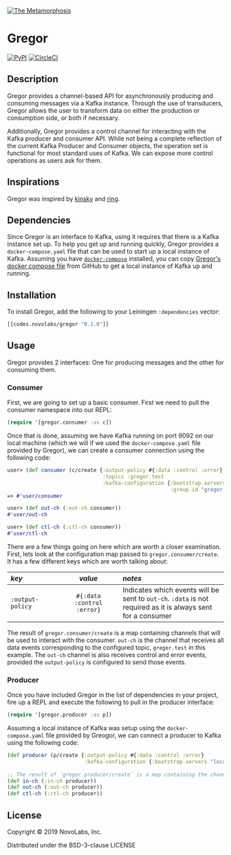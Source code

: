 [![The Metamorphosis](https://i2.wp.com/prospectornow.com/wp-content/uploads/2015/02/The-Metamorphosis-e1424199006967.jpg?fit=300%2C433&ssl=1)](https://en.wikipedia.org/wiki/The_Metamorphosis)

# Gregor

[![PyPI](https://img.shields.io/pypi/l/Django.svg?style=plastic)]()
[![CircleCI](https://circleci.com/gh/NovoLabs/gregor/tree/master.svg?style=svg)](https://circleci.com/gh/NovoLabs/gregor/tree/master)

## Description

Gregor provides a channel-based API for asynchronously producing and consuming messages via a Kafka instance.  Through the use of transducers, Gregor allows the user to transform data on either the production or consumption side, or both if necessary.

Additionally, Gregor provides a control channel for interacting with the Kafka producer and consumer API.  While not being a complete reflection of the current Kafka Producer and Consumer objects, the operation set is functional for most standard uses of Kafka.  We can expose more control operations as users ask for them.

## Inspirations

Gregor was inspired by [kinsky](https://github.com/pyr/kinsky) and [ring](https://github.com/ring-clojure).

## Dependencies

Since Gregor is an interface to Kafka, using it requires that there is a Kafka instance set up.  To help you get up and running quickly, Gregor provides a `docker-compose.yaml` file that can be used to start up a local instance of Kafka.  Assuming you have [`docker-compose`](https://docs.docker.com/compose/install/) installed, you can copy [Gregor's docker compose file](https://github.com/NovoLabs/gregor/blob/master/docker/docker-compose.yaml) from GitHub to get a local instance of Kafka up and running.

## Installation

To install Gregor, add the following to your Leiningen `:dependencies` vector:

```clojure
[[codes.novolabs/gregor "0.1.0"]]
```

## Usage

Gregor provides 2 interfaces: One for producing messages and the other for consuming them.

### Consumer

First, we are going to set up a basic consumer.  First we need to pull the consumer namespace into our REPL:

```clojure
(require '[gregor.consumer :as c])
```

Once that is done, assuming we have Kafka running on port 9092 on our local machine (which we will if we used the `docker-compose.yaml` file provided by Gregor), we can create a consumer connection using the following code:

```clojure
user> (def consumer (c/create {:output-policy #{:data :control :error}
                               :topics :gregor.test
						       :kafka-configuration {:bootstrap.servers "localhost:9092"
						                             :group.id "gregor.consumer.test"}}))
=> #'user/consumer

user> (def out-ch (:out-ch consumer))
#'user/out-ch

user> (def ctl-ch (:ctl-ch consumer)) 
#'user/ctl-ch
```

There are a few things going on here which are worth a closer examination.  First, lets look at the configuration map passed to `gregor.consumer/create`.  It has a few different keys which are worth talking about:

| *key*<img width="200"> | *value*<img width="300"> | *notes* |
|:----- |:-------:|:------- |
| `:output-policy` | `#{:data :control :error}` | Indicates which events will be sent to `out-ch`.  `:data` is not required as it is always sent for a consumer |

The result of `gregor.consumer/create` is a map containing channels that will be used to interact with the consumer.  `out-ch` is the channel that receives all data events corresponding to the configured topic, `gregor.test` in this example.  The `out-ch` channel is also receives control and error events, provided the `output-policy` is configured to send those events.

### Producer

Once you have included Gregor in the list of dependencies in your project, fire up a REPL and execute the following to pull in the producer interface:

```clojure
(require '[gregor.producer :as p])
```

Assuming a local instance of Kafka was setup using the `docker-compose.yaml` file provided by Greogor, we can connect a producer to Kafka using the following code:

```clojure
(def producer (p/create {:output-policy #{:data :control :error}
                         :kafka-configuration {:bootstrap.servers "localhost:9092"}))
						 
;; The result of `gregor.producer/create` is a map containing the channels used to interact with the producer
(def in-ch (:in-ch producer))
(def out-ch (:out-ch producer))
(def ctl-ch (:ctl-ch producer))
```

## License

Copyright © 2019 NovoLabs, Inc.

Distributed under the BSD-3-clause LICENSE

